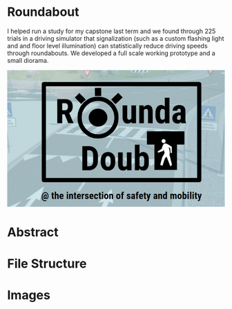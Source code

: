 # Roundabout

I helped run a study for my capstone last term and we found through 225 trials in a driving simulator that signalization (such as a custom flashing light and and floor level illumination) can statistically reduce driving speeds through roundabouts. We developed a full scale working prototype and a small diorama.

![logo](https://github.com/christopheroka/fydp-roundadoubt/blob/main/images/logo_colour.png "logo")

# Abstract

# File Structure

# Images

